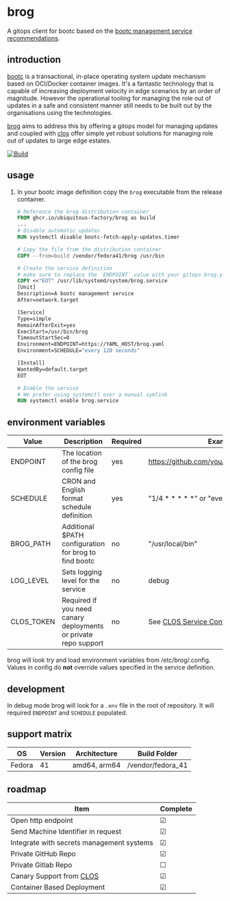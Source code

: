 # brog
A gitops client for bootc based on the [bootc management service recommendations](https://github.com/containers/bootc/blob/main/docs/src/building/management-services.md).

## introduction

[bootc](https://containers.github.io/bootc/) is a transactional, in-place operating system update mechanism based on OCI/Docker container images. It's a fantastic technology that is capable of increasing deployment velocity in edge scenarios by an order of magnitude. However the operational tooling for managing the role out of updates in a safe and consistent manner still needs to be built out by the organisations using the technologies. 

[brog](https://mehal.tech/brog) aims to address this by offering a gitops model for managing updates and coupled with [clos](https://mehal.tech/clos) offer simple yet robust solutions for managing role out of updates to large edge estates.  



[![Build](https://github.com/mehal-tech/brog/actions/workflows/build-test.yaml/badge.svg)](https://github.com/mehal-tech/brog/actions/workflows/build-test.yaml)

## usage

1. In your bootc image definition copy the `brog` executable from the release container.

    ```dockerfile
    # Reference the brog distribution container
    FROM ghcr.io/ubiquitous-factory/brog as build
    ...
    # Disable automatic updates
    RUN systemctl disable bootc-fetch-apply-updates.timer

    # Copy the file from the distribution container
    COPY --from=build /vendor/fedora41/brog /usr/bin

    # Create the service definition 
    # make sure to replace the `ENDPOINT` value with your gitops brog.yaml location
    COPY <<"EOT" /usr/lib/systemd/system/brog.service
    [Unit]
    Description=A bootc management service
    After=network.target

    [Service]
    Type=simple
    RemainAfterExit=yes
    ExecStart=/usr/bin/brog
    TimeoutStartSec=0
    Environment=ENDPOINT=https://YAML_HOST/brog.yaml
    Environment=SCHEDULE="every 120 seconds"

    [Install]
    WantedBy=default.target
    EOT

    # Enable the service
    # We prefer using systemctl over a manual symlink 
    RUN systemctl enable brog.service
    ```

## environment variables

|Value|Description|Required|Example|Default|
|---|---|---|---|---|
|ENDPOINT|The location of the brog config file|yes|https://github.com/you/yourproject/brog.yaml|None|
|SCHEDULE|CRON and English format schedule definition|yes| "1/4 * * * * *" or "every 4 seconds"|None|
|BROG_PATH|Additional $PATH configuration for brog to find bootc|no|"/usr/local/bin"|"/usr/bin"|
|LOG_LEVEL|Sets logging level for the service|no|debug|info|
|CLOS_TOKEN|Required if you need canary deployments or private repo support|no|See [CLOS Service Config](https://mehal.tech/clos/brogconfig)|None|

brog will look try and load environment variables from /etc/brog/.config.
Values in config do **not** override values specified in the service definition.

## development 

In debug mode brog will look for a `.env` file in the root of repository. 
It will required `ENDPOINT` and `SCHEDULE` populated.

## support matrix
|OS|Version|Architecture|Build Folder|
|---|---|---|---|
|Fedora|41|amd64, arm64|/vendor/fedora_41|

## roadmap

|Item|Complete|
|---|---|
|Open http endpoint|&#x2611;|
|Send Machine Identifier in request|&#x2611;|
|Integrate with secrets management systems|&#x2611;|
|Private GitHub Repo|&#x2611;|
|Private Gitlab Repo|&#x2610;|
|Canary Support from [CLOS](https://mehal.tech/clos)|&#x2611;|
|Container Based Deployment|&#x2611;|
